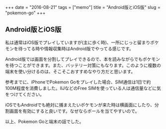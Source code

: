 +++
date = "2016-08-21"
tags =  ["memo"]
title = "Android版とiOS版"
slug = "pokemon-go"
+++

## Android版とiOS版

私は通常はiOS版でプレイしていますが(主に歩く時)、一所にじっと留まりポケモンを待ってる時や情報収集時はAndroid版でやってる感じです。

Android版では画面を分割してプレイできるので、本を読みながらでもポケモンを待つことができます。また、バッテリー対策にもなります。このように複数の端末を使い分けるのは、そこそこおすすめなやり方だと思います。

参考までに、iPhoneでPokemon Goをプレイした場合、SIM通信は1日で約100M程度を消費しました。IIJなどのFree SIMを使っている人は通信量などに気をつけてください。

iOSでもAndroidでも絶対に捕まえたいポケモンが来た時は横画面にしたり、分割画面を有効にすると良いです。なぜならボールを当てやすいので。

以上、Pokemon Goと端末の話でした。
	  
